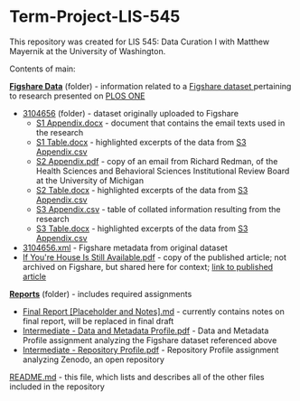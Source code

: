 # Term-Project-LIS-545
This repository was created for LIS 545: Data Curation I with Matthew Mayernik at the University of Washington.  

Contents of main:
    
**[Figshare Data](Figshare-Data)** (folder) - information related to a [Figshare dataset ](https://figshare.com/articles/dataset/If_You_re_House_Is_Still_Available_Send_Me_an_Email_Personality_Influences_Reactions_to_Written_Errors_in_Email_Messages/3104656) pertaining to research presented on [PLOS ONE](https://journals.plos.org/plosone/article?id=10.1371/journal.pone.0149885)  
 * [3104656](Figshare-Data/3104656) (folder) - dataset originally uploaded to Figshare    
    * [S1 Appendix.docx](Figshare-Data/3104656/S1%20Appendix.docx) - document that contains the email texts used in the research
    * [S1 Table.docx](Figshare-Data/3104656/S1%20Table.docx) - highlighted excerpts of the data from [S3 Appendix.csv](Figshare-Data/3104656/S3%20Appendix.csv)
    * [S2 Appendix.pdf](Figshare-Data/3104656/S2%20Appendix.pdf) - copy of an email from Richard Redman, of the Health Sciences and Behavioral Sciences Institutional Review Board at the University of Michigan
    * [S2 Table.docx](Figshare-Data/3104656/S2%20Table.docx) - highlighted excerpts of the data from [S3 Appendix.csv](Figshare-Data/3104656/S3%20Appendix.csv)
    * [S3 Appendix.csv](Figshare-Data/3104656/S3%20Appendix.csv)  - table of collated information resulting from the research
    * [S3 Table.docx](Figshare-Data/3104656/S3%20Table.docx) - highlighted excerpts of the data from [S3 Appendix.csv](Figshare-Data/3104656/S3%20Appendix.csv)
* [3104656.xml](Figshare-Data/3104656.xml) - Figshare metadata from original dataset
* [If You're House Is Still Available.pdf](Figshare-Data/If%20You’re%20House%20Is%20Still%20Available.pdf) - copy of the published article; not archived on Figshare, but shared here for context; [link to published article](https://doi.org/10.1371/journal.pone.0149885)
  
**[Reports](Reports)** (folder) - includes required assignments  
* [Final Report [Placeholder and Notes].md](Reports/Final%20Report%20[Placeholder%20and%20Notes].md) - currently contains notes on final report, will be replaced in final draft
* [Intermediate - Data and Metadata Profile.pdf](Reports/Intermediate%20-%20Data%20and%20Metadata%20Profile.pdf) - Data and Metadata Profile assignment analyzing the Figshare dataset referenced above
* [Intermediate - Repository Profile.pdf](Reports/Intermediate%20-%20Repository%20Profile.pdf) - Repository Profile assignment analyzing Zenodo, an open repository
  
[README.md](README.md) - this file, which lists and describes all of the other files included in the repository
